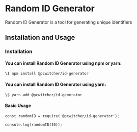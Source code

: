# Random ID Generator

Random ID Generator is a tool for generating unique identifiers

## Installation and Usage

### Installation

#### You can install Random ID Generator using npm or yarn:

```
\$ npm install @pcwitcher/id-generator
```

#### You can install Random ID Generator using yarn:

```
\$ yarn add @pcwitcher/id-generator
```

#### Basic Usage

```
const randomID = require('@pcwitcher/id-generator');

console.log(randomID(10));
```
